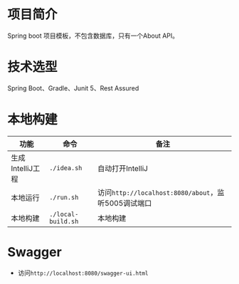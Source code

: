 # 项目简介
Spring boot 项目模板，不包含数据库，只有一个About API。

# 技术选型
Spring Boot、Gradle、Junit 5、Rest Assured

# 本地构建

|功能|命令|备注|
| --- | --- | --- |
|生成IntelliJ工程|`./idea.sh`|自动打开IntelliJ|
|本地运行|`./run.sh`|访问`http://localhost:8080/about`，监听5005调试端口|
|本地构建|`./local-build.sh`|本地构建|

# Swagger
- 访问`http://localhost:8080/swagger-ui.html`

